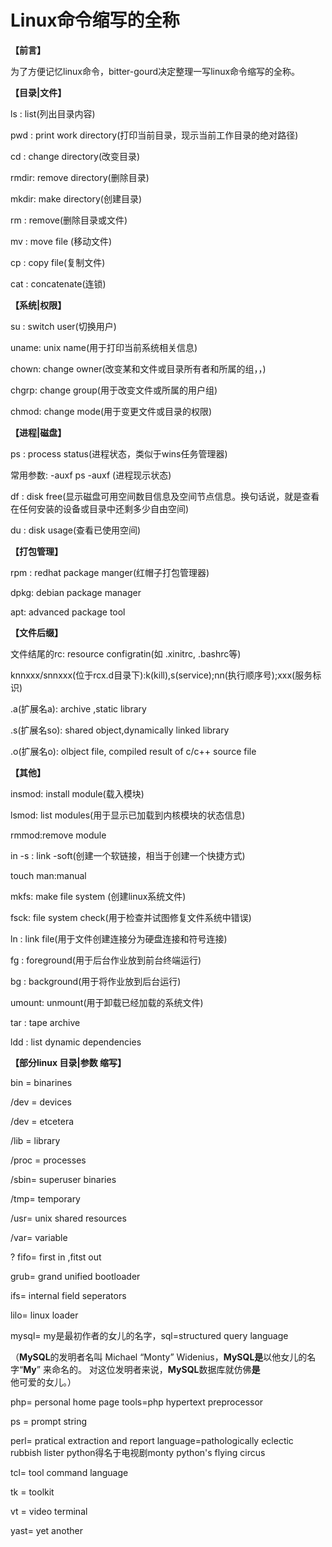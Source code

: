  

# Linux命令缩写的全称

**【前言】**

为了方便记忆linux命令，bitter-gourd决定整理一写linux命令缩写的全称。

**【目录|文件】**

ls : list(列出目录内容)

pwd : print work directory(打印当前目录，现示当前工作目录的绝对路径)

cd : change directory(改变目录)

rmdir: remove directory(删除目录)

mkdir: make directory(创建目录)

rm : remove(删除目录或文件)

mv : move file (移动文件)

cp : copy file(复制文件)

cat : concatenate(连锁)

**【系统|权限】**

su : switch user(切换用户)

uname: unix name(用于打印当前系统相关信息)

chown: change owner(改变某和文件或目录所有者和所属的组，，)

chgrp: change group(用于改变文件或所属的用户组)

chmod: change mode(用于变更文件或目录的权限)

**【进程|磁盘】**

ps : process status(进程状态，类似于wins任务管理器)

常用参数: -auxf ps -auxf (进程现示状态)

df : disk free(显示磁盘可用空间数目信息及空间节点信息。换句话说，就是查看在任何安装的设备或目录中还剩多少自由空间)

du : disk usage(查看已使用空间)

**【打包管理】**

rpm : redhat package manger(红帽子打包管理器)

dpkg: debian package manager

apt: advanced package tool

 **【文件后缀】**

文件结尾的rc: resource configratin(如 .xinitrc, .bashrc等)

knnxxx/snnxxx(位于rcx.d目录下):k(kill),s(service);nn(执行顺序号);xxx(服务标识)

.a(扩展名a): archive ,static library

.s(扩展名so): shared object,dynamically linked library

.o(扩展名o): olbject file, compiled result of c/c++ source file

**【其他】**

insmod: install module(载入模块)

lsmod: list modules(用于显示已加载到内核模块的状态信息)

rmmod:remove module

in -s : link -soft(创建一个软链接，相当于创建一个快捷方式)

touch man:manual

mkfs: make file system (创建linux系统文件)

fsck: file system check(用于检查并试图修复文件系统中错误)

ln : link file(用于文件创建连接分为硬盘连接和符号连接)

fg : foreground(用于后台作业放到前台终端运行)

bg : background(用于将作业放到后台运行)

umount: unmount(用于卸载已经加载的系统文件)

tar : tape archive

ldd : list dynamic dependencies

**【部分linux 目录|参数 缩写】**

bin = binarines

/dev = devices

/dev = etcetera

/lib = library

/proc = processes

/sbin= superuser binaries

/tmp= temporary

/usr= unix shared resources

/var= variable

? fifo= first in ,fitst out

grub= grand unified bootloader

ifs= internal field seperators

lilo= linux loader

mysql= my是最初作者的女儿的名字，sql=structured query language

（**MySQL**的发明者名叫 Michael “Monty” Widenius，**MySQL是**以他女儿的名字“**My**” 来命名的。 对这位发明者来说，**MySQL**数据库就仿佛**是**他可爱的女儿。）

php= personal home page tools=php hypertext preprocessor

ps = prompt string

perl= pratical extraction and report language=pathologically eclectic rubbish lister python得名于电视剧monty python's flying circus

tcl= tool command language

tk = toolkit

vt = video terminal

yast= yet another
